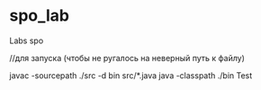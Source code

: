 # spo_lab
Labs spo

//для запуска (чтобы не ругалось на неверный путь к файлу)

javac -sourcepath ./src -d bin src/*.java
java -classpath ./bin Test
